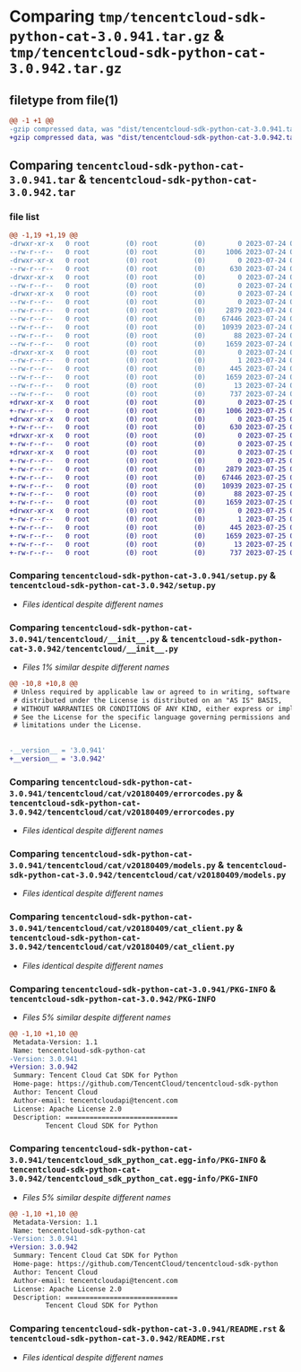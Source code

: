 # Comparing `tmp/tencentcloud-sdk-python-cat-3.0.941.tar.gz` & `tmp/tencentcloud-sdk-python-cat-3.0.942.tar.gz`

## filetype from file(1)

```diff
@@ -1 +1 @@
-gzip compressed data, was "dist/tencentcloud-sdk-python-cat-3.0.941.tar", last modified: Mon Jul 24 00:32:14 2023, max compression
+gzip compressed data, was "dist/tencentcloud-sdk-python-cat-3.0.942.tar", last modified: Tue Jul 25 04:12:53 2023, max compression
```

## Comparing `tencentcloud-sdk-python-cat-3.0.941.tar` & `tencentcloud-sdk-python-cat-3.0.942.tar`

### file list

```diff
@@ -1,19 +1,19 @@
-drwxr-xr-x   0 root         (0) root         (0)        0 2023-07-24 00:32:14.000000 tencentcloud-sdk-python-cat-3.0.941/
--rw-r--r--   0 root         (0) root         (0)     1006 2023-07-24 00:32:14.000000 tencentcloud-sdk-python-cat-3.0.941/setup.py
-drwxr-xr-x   0 root         (0) root         (0)        0 2023-07-24 00:32:14.000000 tencentcloud-sdk-python-cat-3.0.941/tencentcloud/
--rw-r--r--   0 root         (0) root         (0)      630 2023-07-24 00:32:14.000000 tencentcloud-sdk-python-cat-3.0.941/tencentcloud/__init__.py
-drwxr-xr-x   0 root         (0) root         (0)        0 2023-07-24 00:32:14.000000 tencentcloud-sdk-python-cat-3.0.941/tencentcloud/cat/
--rw-r--r--   0 root         (0) root         (0)        0 2023-07-24 00:32:14.000000 tencentcloud-sdk-python-cat-3.0.941/tencentcloud/cat/__init__.py
-drwxr-xr-x   0 root         (0) root         (0)        0 2023-07-24 00:32:14.000000 tencentcloud-sdk-python-cat-3.0.941/tencentcloud/cat/v20180409/
--rw-r--r--   0 root         (0) root         (0)        0 2023-07-24 00:32:14.000000 tencentcloud-sdk-python-cat-3.0.941/tencentcloud/cat/v20180409/__init__.py
--rw-r--r--   0 root         (0) root         (0)     2879 2023-07-24 00:32:14.000000 tencentcloud-sdk-python-cat-3.0.941/tencentcloud/cat/v20180409/errorcodes.py
--rw-r--r--   0 root         (0) root         (0)    67446 2023-07-24 00:32:14.000000 tencentcloud-sdk-python-cat-3.0.941/tencentcloud/cat/v20180409/models.py
--rw-r--r--   0 root         (0) root         (0)    10939 2023-07-24 00:32:14.000000 tencentcloud-sdk-python-cat-3.0.941/tencentcloud/cat/v20180409/cat_client.py
--rw-r--r--   0 root         (0) root         (0)       88 2023-07-24 00:32:14.000000 tencentcloud-sdk-python-cat-3.0.941/setup.cfg
--rw-r--r--   0 root         (0) root         (0)     1659 2023-07-24 00:32:14.000000 tencentcloud-sdk-python-cat-3.0.941/PKG-INFO
-drwxr-xr-x   0 root         (0) root         (0)        0 2023-07-24 00:32:14.000000 tencentcloud-sdk-python-cat-3.0.941/tencentcloud_sdk_python_cat.egg-info/
--rw-r--r--   0 root         (0) root         (0)        1 2023-07-24 00:32:14.000000 tencentcloud-sdk-python-cat-3.0.941/tencentcloud_sdk_python_cat.egg-info/dependency_links.txt
--rw-r--r--   0 root         (0) root         (0)      445 2023-07-24 00:32:14.000000 tencentcloud-sdk-python-cat-3.0.941/tencentcloud_sdk_python_cat.egg-info/SOURCES.txt
--rw-r--r--   0 root         (0) root         (0)     1659 2023-07-24 00:32:14.000000 tencentcloud-sdk-python-cat-3.0.941/tencentcloud_sdk_python_cat.egg-info/PKG-INFO
--rw-r--r--   0 root         (0) root         (0)       13 2023-07-24 00:32:14.000000 tencentcloud-sdk-python-cat-3.0.941/tencentcloud_sdk_python_cat.egg-info/top_level.txt
--rw-r--r--   0 root         (0) root         (0)      737 2023-07-24 00:32:14.000000 tencentcloud-sdk-python-cat-3.0.941/README.rst
+drwxr-xr-x   0 root         (0) root         (0)        0 2023-07-25 04:12:53.000000 tencentcloud-sdk-python-cat-3.0.942/
+-rw-r--r--   0 root         (0) root         (0)     1006 2023-07-25 04:12:53.000000 tencentcloud-sdk-python-cat-3.0.942/setup.py
+drwxr-xr-x   0 root         (0) root         (0)        0 2023-07-25 04:12:53.000000 tencentcloud-sdk-python-cat-3.0.942/tencentcloud/
+-rw-r--r--   0 root         (0) root         (0)      630 2023-07-25 04:12:53.000000 tencentcloud-sdk-python-cat-3.0.942/tencentcloud/__init__.py
+drwxr-xr-x   0 root         (0) root         (0)        0 2023-07-25 04:12:53.000000 tencentcloud-sdk-python-cat-3.0.942/tencentcloud/cat/
+-rw-r--r--   0 root         (0) root         (0)        0 2023-07-25 04:12:53.000000 tencentcloud-sdk-python-cat-3.0.942/tencentcloud/cat/__init__.py
+drwxr-xr-x   0 root         (0) root         (0)        0 2023-07-25 04:12:53.000000 tencentcloud-sdk-python-cat-3.0.942/tencentcloud/cat/v20180409/
+-rw-r--r--   0 root         (0) root         (0)        0 2023-07-25 04:12:53.000000 tencentcloud-sdk-python-cat-3.0.942/tencentcloud/cat/v20180409/__init__.py
+-rw-r--r--   0 root         (0) root         (0)     2879 2023-07-25 04:12:53.000000 tencentcloud-sdk-python-cat-3.0.942/tencentcloud/cat/v20180409/errorcodes.py
+-rw-r--r--   0 root         (0) root         (0)    67446 2023-07-25 04:12:53.000000 tencentcloud-sdk-python-cat-3.0.942/tencentcloud/cat/v20180409/models.py
+-rw-r--r--   0 root         (0) root         (0)    10939 2023-07-25 04:12:53.000000 tencentcloud-sdk-python-cat-3.0.942/tencentcloud/cat/v20180409/cat_client.py
+-rw-r--r--   0 root         (0) root         (0)       88 2023-07-25 04:12:53.000000 tencentcloud-sdk-python-cat-3.0.942/setup.cfg
+-rw-r--r--   0 root         (0) root         (0)     1659 2023-07-25 04:12:53.000000 tencentcloud-sdk-python-cat-3.0.942/PKG-INFO
+drwxr-xr-x   0 root         (0) root         (0)        0 2023-07-25 04:12:53.000000 tencentcloud-sdk-python-cat-3.0.942/tencentcloud_sdk_python_cat.egg-info/
+-rw-r--r--   0 root         (0) root         (0)        1 2023-07-25 04:12:53.000000 tencentcloud-sdk-python-cat-3.0.942/tencentcloud_sdk_python_cat.egg-info/dependency_links.txt
+-rw-r--r--   0 root         (0) root         (0)      445 2023-07-25 04:12:53.000000 tencentcloud-sdk-python-cat-3.0.942/tencentcloud_sdk_python_cat.egg-info/SOURCES.txt
+-rw-r--r--   0 root         (0) root         (0)     1659 2023-07-25 04:12:53.000000 tencentcloud-sdk-python-cat-3.0.942/tencentcloud_sdk_python_cat.egg-info/PKG-INFO
+-rw-r--r--   0 root         (0) root         (0)       13 2023-07-25 04:12:53.000000 tencentcloud-sdk-python-cat-3.0.942/tencentcloud_sdk_python_cat.egg-info/top_level.txt
+-rw-r--r--   0 root         (0) root         (0)      737 2023-07-25 04:12:53.000000 tencentcloud-sdk-python-cat-3.0.942/README.rst
```

### Comparing `tencentcloud-sdk-python-cat-3.0.941/setup.py` & `tencentcloud-sdk-python-cat-3.0.942/setup.py`

 * *Files identical despite different names*

### Comparing `tencentcloud-sdk-python-cat-3.0.941/tencentcloud/__init__.py` & `tencentcloud-sdk-python-cat-3.0.942/tencentcloud/__init__.py`

 * *Files 1% similar despite different names*

```diff
@@ -10,8 +10,8 @@
 # Unless required by applicable law or agreed to in writing, software
 # distributed under the License is distributed on an "AS IS" BASIS,
 # WITHOUT WARRANTIES OR CONDITIONS OF ANY KIND, either express or implied.
 # See the License for the specific language governing permissions and
 # limitations under the License.
 
 
-__version__ = '3.0.941'
+__version__ = '3.0.942'
```

### Comparing `tencentcloud-sdk-python-cat-3.0.941/tencentcloud/cat/v20180409/errorcodes.py` & `tencentcloud-sdk-python-cat-3.0.942/tencentcloud/cat/v20180409/errorcodes.py`

 * *Files identical despite different names*

### Comparing `tencentcloud-sdk-python-cat-3.0.941/tencentcloud/cat/v20180409/models.py` & `tencentcloud-sdk-python-cat-3.0.942/tencentcloud/cat/v20180409/models.py`

 * *Files identical despite different names*

### Comparing `tencentcloud-sdk-python-cat-3.0.941/tencentcloud/cat/v20180409/cat_client.py` & `tencentcloud-sdk-python-cat-3.0.942/tencentcloud/cat/v20180409/cat_client.py`

 * *Files identical despite different names*

### Comparing `tencentcloud-sdk-python-cat-3.0.941/PKG-INFO` & `tencentcloud-sdk-python-cat-3.0.942/PKG-INFO`

 * *Files 5% similar despite different names*

```diff
@@ -1,10 +1,10 @@
 Metadata-Version: 1.1
 Name: tencentcloud-sdk-python-cat
-Version: 3.0.941
+Version: 3.0.942
 Summary: Tencent Cloud Cat SDK for Python
 Home-page: https://github.com/TencentCloud/tencentcloud-sdk-python
 Author: Tencent Cloud
 Author-email: tencentcloudapi@tencent.com
 License: Apache License 2.0
 Description: ============================
         Tencent Cloud SDK for Python
```

### Comparing `tencentcloud-sdk-python-cat-3.0.941/tencentcloud_sdk_python_cat.egg-info/PKG-INFO` & `tencentcloud-sdk-python-cat-3.0.942/tencentcloud_sdk_python_cat.egg-info/PKG-INFO`

 * *Files 5% similar despite different names*

```diff
@@ -1,10 +1,10 @@
 Metadata-Version: 1.1
 Name: tencentcloud-sdk-python-cat
-Version: 3.0.941
+Version: 3.0.942
 Summary: Tencent Cloud Cat SDK for Python
 Home-page: https://github.com/TencentCloud/tencentcloud-sdk-python
 Author: Tencent Cloud
 Author-email: tencentcloudapi@tencent.com
 License: Apache License 2.0
 Description: ============================
         Tencent Cloud SDK for Python
```

### Comparing `tencentcloud-sdk-python-cat-3.0.941/README.rst` & `tencentcloud-sdk-python-cat-3.0.942/README.rst`

 * *Files identical despite different names*

